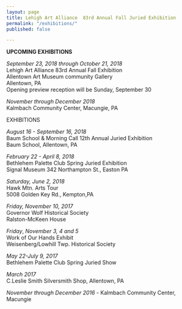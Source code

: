 ```yaml
---
layout: page
title: Lehigh Art Alliance  83rd Annual Fall Juried Exhibition
permalink: "/exhibitions/"
published: false

---
```

**UPCOMING EXHIBITIONS**

_September 23, 2018 through October 21, 2018_  
Lehigh Art Alliance 83rd Annual Fall Exhibition  
Allentown Art Museum community Gallery  
Allentown, PA  
Opening preview reception will be Sunday, September 30

_November through December 2018_  
Kalmbach Community Center, Macungie, PA

EXHIBITIONS

_August 16  - September 16, 2018_  
Baum School & Morning Call 12th Annual Juried Exhibition  
Baum School, Allentown, PA

_February 22 - April 8, 2018_  
Bethlehem Palette Club Spring Juried Exhibition  
Signal Museum  342 Northampton St., Easton PA

_Saturday, June 2, 2018_  
Hawk Mtn. Arts Tour  
5008 Golden Key Rd., Kempton,PA

_Friday, November 10, 2017_  
Governor Wolf Historical Society  
Ralston-McKeen House

_Friday_, _November 3, 4 and 5_  
Work of Our Hands Exhibit  
Weisenberg/Lowhill Twp. Historical Society

_May 22-July 9, 2017_  
Bethlehem Palette Club Spring Juried Show

_March 2017_  
C.Leslie Smith Silversmith Shop, Allentown, PA

_November through December 2016_ - Kalmbach Community Center, Macungie